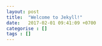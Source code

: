 ```yaml
---
layout: post
title:  "Welcome to Jekyll!"
date:   2017-02-01 09:41:09 +0700
categorise : [] 
tags : []
---
```

